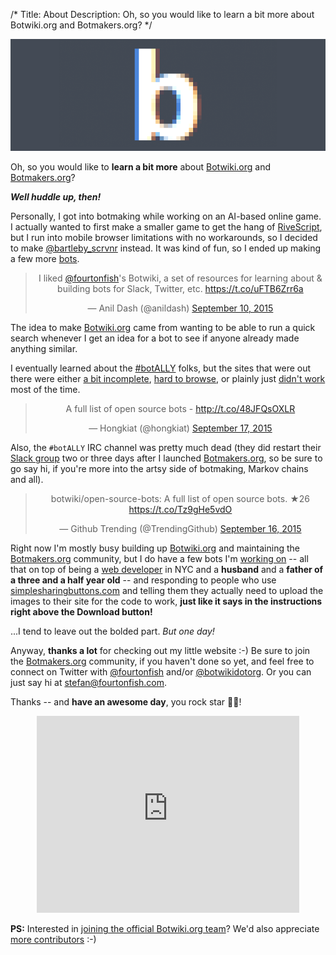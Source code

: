 /*
Title: About
Description: Oh, so you would like to learn a bit more about Botwiki.org and Botmakers.org?
*/

![The logo, pixelated on purpose!](/content/about/images/botwiki-about.png)

Oh, so you would like to **learn a bit more** about [Botwiki.org](https://www.botwiki.org/) and [Botmakers.org](https://botmakers.org/)?

***Well huddle up, then!***

Personally, I got into botmaking while working on an AI-based online game. I actually wanted to first make a smaller game to get the hang of [RiveScript](http://www.rivescript.com), but I run into mobile browser limitations with no workarounds, so I decided to make [@bartleby_scrvnr](/bots/twitterbots/bartleby_scrvnr) instead. It was kind of fun, so I ended up making a few more [bots](https://twitter.com/fourtonfish/lists/my-twitterbots1/members).

<center>
  <blockquote class="twitter-tweet" data-cards="hidden" lang="en"><p lang="en" dir="ltr">I liked <a href="https://twitter.com/fourtonfish">@fourtonfish</a>&#39;s Botwiki, a set of resources for learning about &amp; building bots for Slack, Twitter, etc. <a href="https://t.co/uFTB6Zrr6a">https://t.co/uFTB6Zrr6a</a></p>&mdash; Anil Dash (@anildash) <a href="https://twitter.com/anildash/status/642120992932933632">September 10, 2015</a></blockquote>
</center>

The idea to make [Botwiki.org](https://www.botwiki.org/) came from wanting to be able to run a quick search whenever I get an idea for a bot to see if anyone already made anything similar.

I eventually learned about the [#botALLY](https://twitter.com/search?q=%23botALLY&f=tweets) folks, but the sites that were out there were either [a bit incomplete](http://bothub.org), [hard to browse](http://botdb.gameology.org/bot-list), or plainly just [didn't work](http://botpad.org/p/bot_resources) most of the time.

<center>
  <blockquote class="twitter-tweet" data-cards="hidden" lang="en"><p lang="en" dir="ltr">A full list of open source bots - <a href="http://t.co/48JFQsOXLR">http://t.co/48JFQsOXLR</a></p>&mdash; Hongkiat (@hongkiat) <a href="https://twitter.com/hongkiat/status/644447055847530496">September 17, 2015</a></blockquote>
</center>

Also, the `#botALLY` IRC channel was pretty much dead (they did restart their [Slack group](https://docs.google.com/forms/d/13OMkyF7U1dcRPU4lsZC-gWcMT_-lN33Ql0aV2L-K-iA/viewform?c=0&w=1) two or three days after I launched [Botmakers.org](https://botmakers.org/), so be sure to go say hi, if you're more into the artsy side of botmaking, Markov chains and all).

<center>
  <blockquote class="twitter-tweet" data-cards="hidden" lang="en"><p lang="en" dir="ltr">botwiki/open-source-bots: A full list of open source bots. ★26 <a href="https://t.co/Tz9gHe5vdO">https://t.co/Tz9gHe5vdO</a></p>&mdash; Github Trending (@TrendingGithub) <a href="https://twitter.com/TrendingGithub/status/644029090345914368">September 16, 2015</a></blockquote>
</center>

Right now I'm mostly busy building up [Botwiki.org](https://www.botwiki.org/) and maintaining the [Botmakers.org](https://botmakers.org/) community, but I do have a few bots I'm [working on](https://github.com/fourtonfish/eddbott) -- all that on top of being a [web developer](https://fourtonfish.com/) in NYC and a **husband** and a **father of a three and a half year old** -- and responding to people who use [simplesharingbuttons.com](https://simplesharingbuttons.com) and telling them they actually need to upload the images to their site for the code to work, **just like it says in the instructions right above the Download button!**

...I tend to leave out the bolded part. *But one day!*


<script async src="//platform.twitter.com/widgets.js" charset="utf-8"></script>

Anyway, **thanks a lot** for checking out my little website :-) Be sure to join the [Botmakers.org](https://botmakers.org/) community, if you haven't done so yet, and feel free to connect on Twitter with [@fourtonfish](https://twitter.com/fourtonfish) and/or [@botwikidotorg](https://twitter.com/botwikidotorg). Or you can just say hi at [stefan@fourtonfish.com](mailto:stefan@fourtonfish.com).

Thanks -- and **have an awesome day**, you rock star 🎸🌟!

<center><iframe width="420" height="315" src="https://www.youtube.com/embed/yvJGQ_piwI0" frameborder="0" allowfullscreen></iframe></center>

**PS:** Interested in [joining the official Botwiki.org team](https://github.com/botwiki/botwiki.org/blob/master/HELP-WANTED.md)? We'd also appreciate [more contributors](https://github.com/botwiki/botwiki.org) :-)


